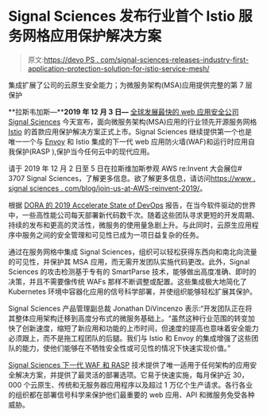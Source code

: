 # Signal Sciences 发布行业首个 Istio 服务网格应用保护解决方案

> 原文:[https://devo PS . com/signal-sciences-releases-industry-first-application-protection-solution-for-istio-service-mesh/](https://devops.com/signal-sciences-releases-industry-first-application-protection-solution-for-istio-service-mesh/)

集成扩展了公司的云原生安全能力；为微服务架构(MSA)应用提供完整的第 7 层保护

**拉斯韦加斯—****2019 年 12 月 3 日—** [全球发展最快的 web 应用安全公司 Signal Sciences](https://www.signalsciences.com/) 今天宣布，面向微服务架构(MSA)应用的行业领先开源服务网格 [Istio](https://istio.io/) 的首款应用保护解决方案正式上市。Signal Sciences 继续提供第一个也是唯一一个与 [Envoy](https://www.signalsciences.com/about-us/news/signal-sciences-introduces-industry-first-application-security-for-envoy/) 和 Istio 集成的下一代 web 应用防火墙(WAF)和运行时应用自我保护(RASP ),保护当今任何云中的现代应用。

请于 2019 年 12 月 2 日至 5 日在拉斯维加斯参观 AWS re:Invent 大会展位# 3707 Signal Sciences，了解更多信息。欲了解更多信息，请访问[https://www . signal sciences . com/blog/join-us-at-AWS-reinvent-2019/](https://www.signalsciences.com/blog/join-us-at-aws-reinvent-2019/)。

根据 [DORA 的 2019 Accelerate State of DevOps](https://services.google.com/fh/files/misc/state-of-devops-2019.pdf) 报告，在当今软件驱动的世界中，一些高性能公司每天部署新代码数千次。随着这些团队寻求更短的开发周期、持续的发布和更高的灵活性，微服务的使用量急剧上升。与此同时，云原生应用程序中服务之间的安全管理和可见性已成为一项日益复杂的任务。

通过在服务网格中集成 Signal Sciences，组织可以轻松获得东西向和南北向流量的可见性，并保护其 MSA 应用，而无需开发团队实施代码更改。此外，Signal Sciences 的攻击检测基于专有的 SmartParse 技术，能够做出高度准确、即时的决策，并且不需要像传统 WAFs 那样不断调整或配置。这些集成极大地简化了 Kubernetes 环境中容器化应用的信号科学部署，并使组织能够轻松扩展其保护。

Signal Sciences 产品管理副总裁 Jonathan DiVincenzo 表示:“开发团队正在将其整体应用架构迁移到高度分布式的微服务基础上。“虽然这种行业范围的转变加快了创新速度，缩短了新应用和功能的上市时间，但速度的提高也意味着安全能力必须跟上，而不是拖工程团队的后腿。我们与 Istio 和 Envoy 的集成增强了这些团队的能力，使他们能够在不牺牲安全性或可见性的情况下快速实现价值。”

[Signal Sciences 下一代 WAF 和 RASP](https://www.signalsciences.com/products/) 技术提供了唯一适用于任何架构的应用安全解决方案，并提供了最灵活的部署选项。它易于快速实施，每月保护近 30，000 个云原生、传统和无服务器应用程序以及超过 1 万亿个生产请求。各行各业的组织都在部署信号科学来保护他们最重要的 web 应用、API 和微服务免受各种威胁。